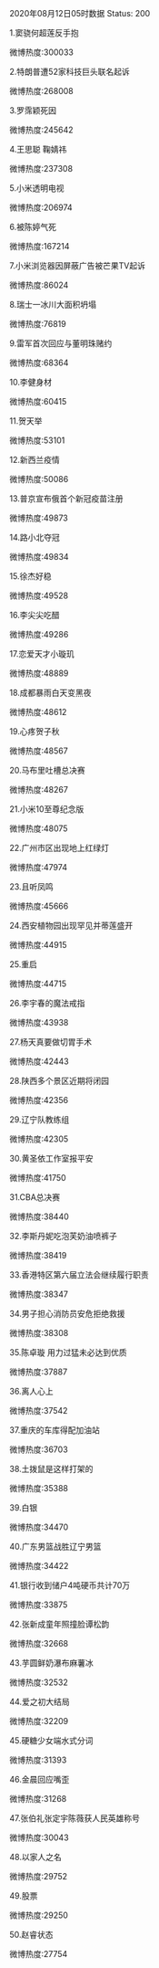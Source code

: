 2020年08月12日05时数据
Status: 200

1.窦骁何超莲反手抱

微博热度:300033

2.特朗普遭52家科技巨头联名起诉

微博热度:268008

3.罗霈颖死因

微博热度:245642

4.王思聪 鞠婧祎

微博热度:237308

5.小米透明电视

微博热度:206974

6.被陈婷气死

微博热度:167214

7.小米浏览器因屏蔽广告被芒果TV起诉

微博热度:86024

8.瑞士一冰川大面积坍塌

微博热度:76819

9.雷军首次回应与董明珠赌约

微博热度:68364

10.李健身材

微博热度:60415

11.贺天举

微博热度:53101

12.新西兰疫情

微博热度:50086

13.普京宣布俄首个新冠疫苗注册

微博热度:49873

14.路小北夺冠

微博热度:49834

15.徐杰好稳

微博热度:49528

16.李尖尖吃醋

微博热度:49286

17.恋爱天才小璇玑

微博热度:48889

18.成都暴雨白天变黑夜

微博热度:48612

19.心疼贺子秋

微博热度:48567

20.马布里吐槽总决赛

微博热度:48267

21.小米10至尊纪念版

微博热度:48075

22.广州市区出现地上红绿灯

微博热度:47974

23.且听凤鸣

微博热度:45666

24.西安植物园出现罕见并蒂莲盛开

微博热度:44915

25.重启

微博热度:44715

26.李宇春的魔法戒指

微博热度:43938

27.杨天真要做切胃手术

微博热度:42443

28.陕西多个景区近期将闭园

微博热度:42356

29.辽宁队教练组

微博热度:42305

30.黄圣依工作室报平安

微博热度:41750

31.CBA总决赛

微博热度:38440

32.李斯丹妮吃泡芙奶油喷裤子

微博热度:38419

33.香港特区第六届立法会继续履行职责

微博热度:38347

34.男子担心消防员安危拒绝救援

微博热度:38308

35.陈卓璇 用力过猛未必达到优质

微博热度:37887

36.离人心上

微博热度:37542

37.重庆的车库得配加油站

微博热度:36703

38.土拨鼠是这样打架的

微博热度:35388

39.白银

微博热度:34470

40.广东男篮战胜辽宁男篮

微博热度:34422

41.银行收到储户4吨硬币共计70万

微博热度:33875

42.张新成童年照撞脸谭松韵

微博热度:32668

43.芋圆鲜奶瀑布麻薯冰

微博热度:32532

44.爱之初大结局

微博热度:32209

45.硬糖少女端水式分词

微博热度:31393

46.金晨回应嘴歪

微博热度:31268

47.张伯礼张定宇陈薇获人民英雄称号

微博热度:30043

48.以家人之名

微博热度:29752

49.股票

微博热度:29250

50.赵睿状态

微博热度:27754

